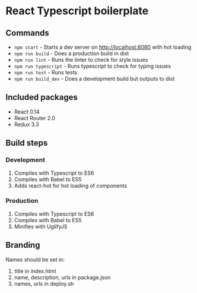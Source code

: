 # React Typescript boilerplate

## Commands
- `npm start` - Starts a dev server on <http://localhost:8080> with hot loading
- `npm run build` - Does a production build in dist
- `npm run lint` - Runs the linter to check for style issues
- `npm run typescript` - Runs typescript to check for typing issues
- `npm run test` - Runs tests
- `npm run build_dev` - Does a development build but outputs to dist

## Included packages
- React 0.14
- React Router 2.0
- Redux 3.3

## Build steps
### Development
1. Compiles with Typescript to ES6
1. Compiles with Babel to ES5
1. Adds react-hot for hot loading of components

### Production
1. Compiles with Typescript to ES6
1. Compiles with Babel to ES5
1. Minifies with UglifyJS

## Branding
Names should be set in:

1. title in index.html
1. name, description, urls in package.json
1. names, urls in deploy.sh